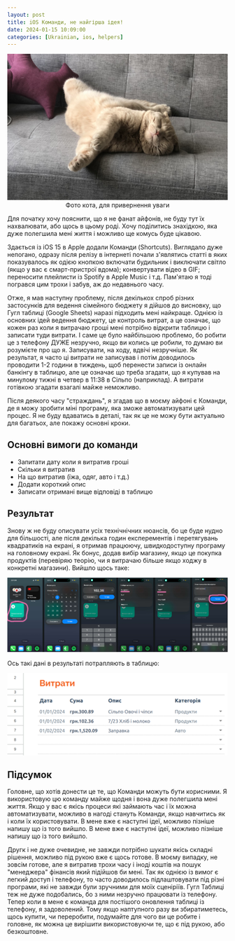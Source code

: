 ```yaml
---
layout: post
title: iOS Команди, не найгірша ідея!
date: 2024-01-15 10:09:00
categories: [Ukrainian, ios, helpers]
---
```


![Sleeping Loki](/assets/img/ios_shourtcuts_thumbnail.jpg)
<label style="display: block; text-align: center;">Фото кота, для привернення уваги</label>

Для початку хочу пояснити, що я не фанат айфонів, не буду тут їх нахвалювати, або щось в цьому роді. Хочу поділитись знахідкою, яка дуже полегшила мені життя і можливо ще комусь буде цікавою.

Здається із iOS 15 в Apple додали Команди (Shortcuts). Виглядало дуже непогано, одразу після релізу в інтернеті почали з'являтись статті в яких показувалось як одією кнопкою включати будильник i виключати світло (якщо у вас є смарт-пристрої вдома); конвертувати відео в GIF; переносити плейлисти із Spotify в Apple Music і т.д. Пам'ятаю я тоді погрався цим трохи і забув, аж до недавнього часу.

Отже, я мав наступну проблему, після декількох спроб різних застосунків для ведення сімейного бюджету я дійшов до висновку, що Гугл таблиці (Google Sheets) наразі підходить мені найкраще. Однією із основних ідей ведення бюджету, це контроль витрат, а це означає, що кожен раз коли я витрачаю гроші мені потрібно відкрити таблицю і записати туди витрати. І саме це було найбільшою проблемо, бо робити це з телефону ДУЖЕ незручно, якщо ви колись це робили, то думаю ви розумієте про що я. Записувати, на ходу, вдвічі незручніше. Як результат, я часто ці витрати не записував і потім доводилось проводити 1-2 години в тиждень, щоб перенести записи із онлайн банкінгу в таблицю, але це означає що треба згадати, що я купував на минулому тижні в четвер в 11:38 в Сільпо (наприклад). А витрати готівкою згадати взагалі майже неможливо. 

Після деякого часу "страждань", я згадав що в моєму айфоні є Команди, де я можу зробити міні програму, яка зможе автоматизувати цей процес. Я не буду вдаватись в деталі, так як це не можу бути актуально для багатьох, але покажу основні кроки.

## Основні вимоги до команди
- Запитати дату коли я витратив гроші
- Скільки я витратив
- На що витратив (їжа, одяг, авто і т.д.)
- Додати короткий опис
- Записати отримані вище відповіді в таблицю

## Результат

Знову ж не буду описувати усіх технічнічних нюансів, бо це буде нудно для більшості, але після декілька годин експерементів і перетягувань квадратиків на екрані, я отримав працюючу, швидкодоступну програму на головному екрані. Як бонус, додав вибір магазину, якщо це покупка продуктів (перевіряю теорію, чи я витрачаю більше якщо ходжу в конкретні магазини). Вийшло щось таке:

![Command screenshot](/assets/img/ios_shortcuts_demo.jpg)

Ось такі дані в результаті потрапляють в таблицю:

![Sheets screenshot](/assets/img/ios_shourtcuts_demo_2.png)

## Підсумок

Головне, що хотів донести це те, що Команди можуть бути корисними. Я використовую цю команду майже щодня і вона дуже полегшила мені життя. Якщо у вас є якісь процеси які займають час і їх можна автоматизувати, можливо в нагоді стануть Команди, якщо навчитись як і коли їх користовувати. В мене вже є наступні ідеї, можливо пізніше напишу що із того вийшло. В мене вже є наступні ідеї, можливо пізніше напишу що із того вийшло. 

Другк і не дуже очевидне, не завжди потрібно шукати якісь складні рішення, можливо під рукою вже є щось готове. В моєму випадку, не зовсім готове, але я витратив трохи часу і іноді коштів на пошук "менеджера" фінансів який підійшов би мені. Так як однією  із вимог є легкий доступ і телефону, то часто доводилось підлаштовувати під різні програми, які не завжди були зручними для моїх сценіріїв. Гугл Таблиці теж не дуже подобались, бо з ними незручно працювати із телефону. Тепер коли в мене є команда для постішого оновлення таблиці із телефону, я задоволений. Тому якщо наптупного разу ви збиратиметесь, щось купити, чи переробити, подумайте для чого ви це робите і головне, як можна це вирішити використовуючи те, що є під рукою, або безкоштовне.
